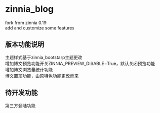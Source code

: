 # zinnia_blog
fork from zinnia 0.19 <br>
add and customize some features
## 版本功能说明
主题样式基于zinnia_bootstarp主题更改<br>
增加博文预览功能开关ZINNIA_PREVIEW_DISABLE=True，默认关闭预览功能<br>
增加博文浏览量统计功能<br>
博文置顶功能，由原特色功能更改而来<br>

## 待开发功能
第三方登陆功能<br>




